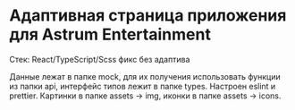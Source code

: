 # Адаптивная страница приложения для Astrum Entertainment

  Стек: React/TypeScript/Scss
  фикс без адаптива

  Данные лежат в папке mock, для их получения использовать функции из папки api, интерфейс типов лежит в папке types.
  Настроен eslint и prettier.
  Картинки в папке assets -> img, иконки в папке assets -> icons.